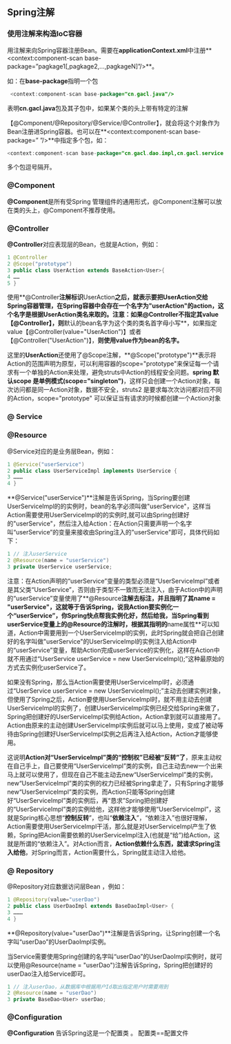 ## Spring注解

### 使用注解来构造IoC容器

用注解来向Spring容器注册Bean。需要在**applicationContext.xml**中注册**<context:component-scan base-package=”pagkage1[,pagkage2,…,pagkageN]”/>**。

如：在**base-package**指明一个包

```java
 <context:component-scan base-package="cn.gacl.java"/>
```

表明**cn.gacl.java**包及其子包中，如果某个类的头上带有特定的注解

【@Component/@Repository/@Service/@Controller】，就会将这个对象作为Bean注册进Spring容器。也可以在**<context:component-scan base-package=” ”/>**中指定多个包，如：

```java
<context:component-scan base-package="cn.gacl.dao.impl,cn.gacl.service.impl,cn.gacl.action"/>
```

多个包逗号隔开。



### @Component

**@Component**是所有受Spring 管理组件的通用形式，@Component注解可以放在类的头上，@Component不推荐使用。



### @Controller

**@Controller**对应表现层的Bean，也就是Action，例如：

```java
1 @Controller
2 @Scope("prototype")
3 public class UserAction extends BaseAction<User>{
4 ……
5 }
```

使用**@Controller**注解标识**UserAction**之后，就表示要把UserAction交给Spring容器管理，在Spring容器中会存在一个名字为"userAction"的action，这个名字是根据UserAction类名来取的。注意：如果@Controller不指定其value【@Controller】，则**默认的bean名字为这个类的类名首字母小写**，如果指定value【@Controller(value="UserAction")】或者【@Controller("UserAction")】，**则使用value作为bean的名字。**

这里的**UserAction**还使用了@Scope注解，**@Scope("prototype")**表示将Action的范围声明为原型，可以利用容器的scope="prototype"来保证每一个请求有一个单独的Action来处理，避免struts中Action的线程安全问题。**spring 默认scope 是单例模式(scope="singleton")**，这样只会创建一个Action对象，每次访问都是同一Action对象，数据不安全，struts2 是要求每次次访问都对应不同的Action，scope="prototype" 可以保证当有请求的时候都创建一个Action对象



### @ Service

### @Resource

@Service对应的是业务层Bean，例如：

```java
1 @Service("userService")
2 public class UserServiceImpl implements UserService {
3 ………
4 }
```

**@Service("userService")**注解是告诉Spring，当Spring要创建UserServiceImpl的的实例时，bean的名字必须叫做"userService"，这样当Action需要使用UserServiceImpl的的实例时,就可以由Spring创建好的"userService"，然后注入给Action：在Action只需要声明一个名字叫“userService”的变量来接收由Spring注入的"userService"即可，具体代码如下：

```java
1 // 注入userService
2 @Resource(name = "userService")
3 private UserService userService;
```

注意：在Action声明的“userService”变量的类型必须是“UserServiceImpl”或者是其父类“UserService”，否则由于类型不一致而无法注入，由于Action中的声明的“userService”变量使用了**@Resource**注解去标注，并且指明了其name = "userService"，这就等于告诉Spring，说我Action要实例化一个“userService”，你Spring快点帮我实例化好，然后给我，当Spring看到userService变量上的@Resource的注解时，根据其指明的**name属性**可以知道，Action中需要用到一个UserServiceImpl的实例，此时Spring就会把自己创建好的名字叫做"userService"的UserServiceImpl的实例注入给Action中的“userService”变量，帮助Action完成userService的实例化，这样在Action中就不用通过“UserService userService = new UserServiceImpl();”这种最原始的方式去实例化userService了。

如果没有Spring，那么当Action需要使用UserServiceImpl时，必须通过“UserService userService = new UserServiceImpl();”主动去创建实例对象，但使用了Spring之后，Action要使用UserServiceImpl时，就不用主动去创建UserServiceImpl的实例了，创建UserServiceImpl实例已经交给Spring来做了，Spring把创建好的UserServiceImpl实例给Action，Action拿到就可以直接用了。Action由原来的主动创建UserServiceImpl实例后就可以马上使用，变成了被动等待由Spring创建好UserServiceImpl实例之后再注入给Action，Action才能够使用。

这说明**Action对“UserServiceImpl”类的“控制权”已经被“反转”了**，原来主动权在自己手上，自己要使用“UserServiceImpl”类的实例，自己主动去new一个出来马上就可以使用了，但现在自己不能主动去new“UserServiceImpl”类的实例，new“UserServiceImpl”类的实例的权力已经被Spring拿走了，只有Spring才能够new“UserServiceImpl”类的实例，而Action只能等Spring创建好“UserServiceImpl”类的实例后，再“恳求”Spring把创建好的“UserServiceImpl”类的实例给他，这样他才能够使用“UserServiceImpl”，这就是Spring核心思想“**控制反转**”，也叫“**依赖注入**”，“依赖注入”也很好理解，Action需要使用UserServiceImpl干活，那么就是对UserServiceImpl产生了依赖，Spring把Acion需要依赖的UserServiceImpl注入(也就是“给”)给Action，这就是所谓的“依赖注入”。对Action而言，**Action依赖什么东西，就请求Spring注入给他**，对Spring而言，Action需要什么，Spring就主动注入给他。



### @ Repository

@Repository对应数据访问层Bean ，例如：

```java
1 @Repository(value="userDao")
2 public class UserDaoImpl extends BaseDaoImpl<User> {
3 ………
4 }
```

**@Repository(value="userDao")**注解是告诉Spring，让Spring创建一个名字叫“userDao”的UserDaoImpl实例。

当Service需要使用Spring创建的名字叫“userDao”的UserDaoImpl实例时，就可以使用@Resource(name = "userDao")注解告诉Spring，Spring把创建好的userDao注入给Service即可。

```java
1 // 注入userDao，从数据库中根据用户Id取出指定用户时需要用到
2 @Resource(name = "userDao")
3 private BaseDao<User> userDao;
```



### @Configuration

**@Configuration**  告诉Spring这是一个配置类 。  配置类==配置文件